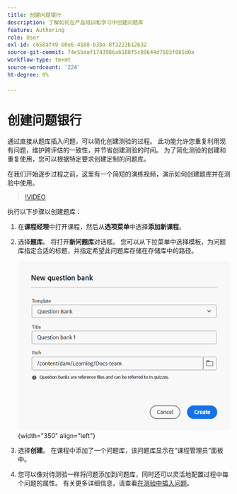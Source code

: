 ```yaml
---
title: 创建问题银行
description: 了解如何在产品培训和学习中创建问题库
feature: Authoring
role: User
exl-id: c658af49-b0e6-4188-b3ba-8f3223b12632
source-git-commit: 74e5baaf1743986ab188f5c89644d7683f885d0a
workflow-type: tm+mt
source-wordcount: '224'
ht-degree: 0%

---
```


# 创建问题银行

通过直接从题库插入问题，可以简化创建测验的过程。 此功能允许您重复利用现有问题，维护跨评估的一致性，并节省创建测验的时间。
为了简化测验的创建和重复使用，您可以根据特定要求创建定制的问题库。

在我们开始逐步过程之前，这里有一个简短的演练视频，演示如何创建题库并在测验中使用。

>[!VIDEO](https://video.tv.adobe.com/v/3475212/learning-content-aem-guides)

执行以下步骤以创建题库：

1. 在&#x200B;**课程经理**&#x200B;中打开课程，然后从&#x200B;**选项菜单**&#x200B;中选择&#x200B;**添加新课程**。
1. 选择&#x200B;**题库**。
将打开**新问题库**&#x200B;对话框。 您可以从下拉菜单中选择模板，为问题库指定合适的标题，并指定希望此问题库存储在存储库中的路径。

   ![](assets/question-bank-create.png){width="350" align="left"}

1. 选择&#x200B;**创建**。
在课程中添加了一个问题库，该问题库显示在“课程管理员”面板中。
1. 您可以像对待测验一样将问题添加到问题库，同时还可以灵活地配置过程中每个问题的属性。 有关更多详细信息，请查看[在测验中插入问题](./quiz-insert-questions.md)。
